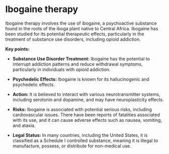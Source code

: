 # Ibogaine therapy

Ibogaine therapy involves the use of ibogaine, a psychoactive substance found in the roots of the iboga plant native to Central Africa. Ibogaine has been studied for its potential therapeutic effects, particularly in the treatment of substance use disorders, including opioid addiction.

**Key points:**

* **Substance Use Disorder Treatment:** Ibogaine has the potential to interrupt addiction patterns and reduce withdrawal symptoms, particularly in individuals with opioid addiction.

* **Psychedelic Effects:** Ibogaine is known for its hallucinogenic and psychedelic effects. 
  
* **Action:** It is believed to interact with various neurotransmitter systems, including serotonin and dopamine, and may have neuroplasticity effects.

* **Risks:**  Ibogaine is associated with potential serious risks, including cardiovascular issues. There have been reports of fatalities associated with its use, and it can cause adverse effects such as nausea, vomiting, and ataxia.

* **Legal Status:** In many countries, including the United States, it is classified as a Schedule I controlled substance, meaning it is illegal to manufacture, possess, or distribute for non-medical use.
